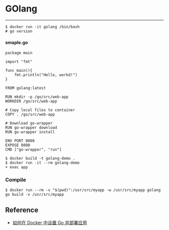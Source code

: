 # GOlang
---

```
$ docker run -it golang /bin/bash
# go version
```




#### smaple.go

```
package main

import "fmt"

func main(){
    fmt.println("Hello, workd!")
}
```

```
FROM golang:latest

RUN mkdir -p /go/src/web-app
WORKDIR /go/src/web-app

# Copy local files to container
COPY . /go/src/web-app

# Download go-wrapper
RUN go-wrapper download
RUN go-wrapper install

ENV PORT 8080
EXPOSE 8080
CMD ["go-wrapper", "run"]
```


```
$ docker build -t golang-demo .
$ docker run -it --rm golang-demo
+ exec app
```


### Compile

```
$ docker run --rm -v "$(pwd)":/usr/src/myapp -w /usr/src/myapp golang go build -v /usr/src/myapp
```




## Reference

- [如何在 Docker 中设置 Go 并部署应用](https://linux.cn/article-8113-1.html)
